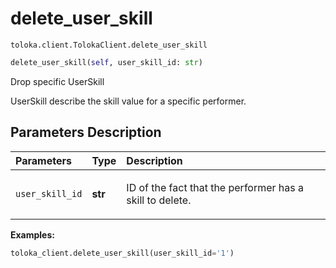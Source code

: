# delete_user_skill
`toloka.client.TolokaClient.delete_user_skill`

```python
delete_user_skill(self, user_skill_id: str)
```

Drop specific UserSkill


UserSkill describe the skill value for a specific performer.

## Parameters Description

| Parameters | Type | Description |
| :----------| :----| :-----------|
`user_skill_id`|**str**|<p>ID of the fact that the performer has a skill to delete.</p>

**Examples:**

```python
toloka_client.delete_user_skill(user_skill_id='1')
```

